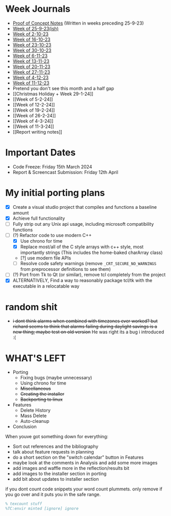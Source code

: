 # Week Journals
- [Proof of Concept Notes](Proof%20of%20Concept%20Notes.md) (Written in weeks preceding 25-9-23)
- [Week of 25-9-23(ish)](Week%20of%2025-9-23(ish).md)
- [Week of 2-10-23](Week%20of%202-10-23.md)
- [Week of 16-10-23](Week%20of%2016-10-23.md)
- [Week of 23-10-23](Week%20of%2023-10-23.md)
- [Week of 30-10-23](Week%20of%2030-10-23.md)
- [Week of 6-11-23](Week%20of%206-11-23.md)
- [Week of 13-11-23](Week%20of%2013-11-23.md)
- [Week of 20-11-23](Week%20of%2020-11-23.md)
- [Week of 27-11-23](Week%20of%2027-11-23.md)
- [Week of 4-12-23](Week%20of%204-12-23.md)
- [Week of 11-12-23](Week%20of%2011-12-23.md)
- Pretend you don't see this month and a half gap
- [[Christmas Holiday + Week 29-1-24]]
- [[Week of 5-2-24]]
- [[Week of 12-2-24]]
- [[Week of 19-2-24]]
- [[Week of 26-2-24]]
- [[Week of 4-3-24]]
- [[Week of 11-3-24]]
- [[Report writing notes]]
# Important Dates
- Code Freeze: Friday 15th March 2024 
- Report & Screencast Submission: Friday 12th April
# My initial porting plans
- [x] Create a visual studio project that compiles and functions a baseline amount
- [x] Achieve full functionality
- [ ] Fully strip out any Unix api usage, including microsoft compatibility functions
- [ ] (?) Refactor code to use modern C++
	- [x] Use chrono for time
	- [x] Replace most/all of the C style arrays with c++ style, most importantly strings (This includes the home-baked charArray class)
	- [?] use modern file APIs
	- [ ] Resolve code safety warnings (remove `_CRT_SECURE_NO_WARNINGS` from preprocessor definitions to see them)
- [ ] (?) Port from Tk to Qt (or similar), remove tcl completely from the project
- [x] ALTERNATIVELY, Find a way to reasonably package tcl/tk with the executable in a relocatable way

# random shit
- ~~i dont think alarms when combined with timezones ever worked? but richard seems to think that alarms failing during daylight savings is a new thing; maybe test on old version~~ He was right its a bug i introduced :(

# WHAT'S LEFT
- Porting
	- Fixing bugs (maybe unnecessary)
	- Using chrono for time
	- ~~Miscellaneous~~
	- ~~Creating the installer~~
	- ~~Backporting to linux~~
- Features
	- Delete History
	- Mass Delete
	- Auto-cleanup
- Conclusion

When youve got something down for everything:
- Sort out references and the bibliography
- talk about feature requests in planning
- do a short section on the "switch calendar" button in Features
- maybe look at the comments in Analysis and add some more images
- add images and waffle more in the reflection/results bit
- add images to the installer section in porting
- add bit about updates to installer section


if you dont count code snippets your word count plummets. only remove if you go over and it puts you in the safe range.
```tex
% texcount stuff
%TC:envir minted [ignore] ignore
```

